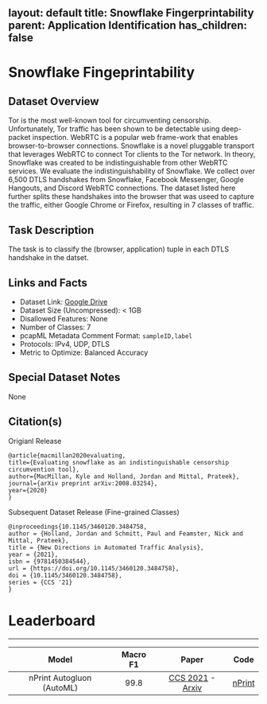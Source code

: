 
layout: default
title: Snowflake Fingerprintability
parent: Application Identification
has_children: false
---

# Snowflake Fingeprintability

## Dataset Overview

Tor is the most well-known tool for circumventing censorship. Unfortunately, Tor traffic has been shown to be detectable using deep-packet inspection. 
WebRTC is a popular web frame-work that enables browser-to-browser connections. Snowflake is a novel pluggable transport that leverages WebRTC to connect Tor clients to the Tor network. 
In theory, Snowflake was created to be indistinguishable from other WebRTC services. We evaluate the indistinguishability of Snowflake. 
We collect over 6,500 DTLS handshakes from Snowflake, Facebook Messenger, Google Hangouts, and Discord WebRTC connections. The dataset listed here further splits 
these handshakes into the browser that was useed to capture the traffic, either Google Chrome or Firefox, resulting in 7 classes of traffic.

## Task Description

The task is to classify the (browser, application) tuple in each DTLS handshake in the datset.

## Links and Facts
* Dataset Link: [Google Drive](https://drive.google.com/file/d/1QYPXemuoU7obtJZdL3MAmIxgFLraR0S8/view?usp=sharing)
* Dataset Size (Uncompressed): < 1GB 
* Disallowed Features: None
* Number of Classes: 7
* pcapML Metadata Comment Format: `sampleID,label`
* Protocols: IPv4, UDP, DTLS
* Metric to Optimize: Balanced Accuracy

## Special Dataset Notes

None

## Citation(s)

Origianl Release
```
@article{macmillan2020evaluating,
title={Evaluating snowflake as an indistinguishable censorship circumvention tool},
author={MacMillan, Kyle and Holland, Jordan and Mittal, Prateek},
journal={arXiv preprint arXiv:2008.03254},
year={2020}
}
```

Subsequent Dataset Release (Fine-grained Classes)

```
@inproceedings{10.1145/3460120.3484758,
author = {Holland, Jordan and Schmitt, Paul and Feamster, Nick and Mittal, Prateek},
title = {New Directions in Automated Traffic Analysis},
year = {2021},
isbn = {9781450384544},
url = {https://doi.org/10.1145/3460120.3484758},
doi = {10.1145/3460120.3484758},
series = {CCS '21}
}
```

# Leaderboard
___

|           Model           | Macro F1 |                                                      Paper                                                     |                    Code                    |
|:-------------------------:|:-----------------:|:--------------------------------------------------------------------------------------------------------------:|:------------------------------------------:|
| nPrint Autogluon (AutoML) |              99.8 | [CCS 2021](https://dl.acm.org/doi/abs/10.1145/3460120.3484758) - [Arxiv](https://arxiv.org/pdf/2008.02695.pdf) | [nPrint](https://github.com/nprint/nprint) |
